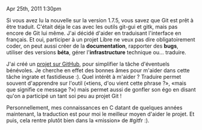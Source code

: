 <!-- 
.. link: 
.. description: 
.. tags: git, gitfr, traduction
.. date: 2011/4/25 13:30:00
.. title: Traduction de Git en français
.. slug: traduction-de-git-en-francais
-->
Apr 25th, 2011 1:30pm

Si vous avez lu la nouvelle sur la version 1.7.5, vous savez que Git est prêt à être traduit. C'était déja le cas avec les outils git-gui et gitk, mais pas encore de Git lui même.  J'ai décidé d'aider en traduisant l'interface en français. Et oui, participer à un projet Libre ne veux pas dire obligatoirement coder, on peut aussi créer de la **documentation**, rapporter des **bugs**, utiliser des versions **béta**, gérer l'**infrastructure** technique ou... traduire.

J'ai créé un [projet sur GitHub](https://github.com/sdouche/git-french-translation/), pour simplifier la tâche d'éventuels bénévoles. Je cherche en effet des bonnes âmes pour m'aider dans cette tâche ingrate et fastidieuse :). Quel intérêt à m'aider ? Traduire permet souvent d'apprendre sur l'outil («tiens, d'ou vient cette phrase ?», «mais que signifie ce message ?») mais permet aussi de gonfler son égo en disant qu'on a participé un tant soi peu au projet Git !

Personnellement, mes connaissances en C datant de quelques années maintenant, la traduction est pour moi le meilleur moyen d'aider le projet. Et puis, cela rentre plutôt bien dans la «mission» de #gitfr :).
